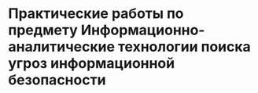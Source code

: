 # Практические работы по предмету Информационно-аналитические технологии поиска угроз информационной безопасности
